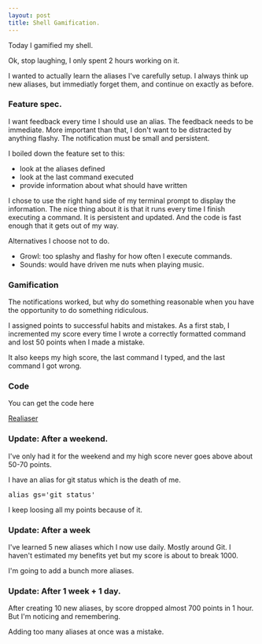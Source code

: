 ```yaml
---
layout: post
title: Shell Gamification.
---
```


Today I gamified my shell.

Ok, stop laughing, I only spent 2 hours working on it.

I wanted to actually learn the aliases I've carefully setup. I always think up new aliases, but immediatly forget them, and continue on exactly as before.

### Feature spec.

I want feedback every time I should use an alias. The feedback needs to be immediate. More important than that, I don't want to be distracted by anything flashy. The notification must be small and persistent.

I boiled down the feature set to this:

* look at the aliases defined
* look at the last command executed
* provide information about what should have written

I chose to use the right hand side of my terminal prompt to display the information. The nice thing about it is that it runs every time I finish executing a command. It is persistent and updated. And the code is fast enough that it gets out of my way.

Alternatives I choose not to do.

* Growl: too splashy and flashy for how often I execute commands.
* Sounds: would have driven me nuts when playing music.

### Gamification

The notifications worked, but why do something reasonable when you have the opportunity to do something ridiculous.

I assigned points to successful habits and mistakes. As a first stab, I incremented my score every time I wrote a correctly formatted command and lost 50 points when I made a mistake.

It also keeps my high score, the last command I typed, and the last command I got wrong.

### Code

You can get the code here

[Realiaser](https://github.com/paulmars/realiaser)

### Update: After a weekend.

I've only had it for the weekend and my high score never goes above about 50-70 points.

I have an alias for git status which is the death of me.

<pre>
alias gs='git status'
</pre>

I keep loosing all my points because of it.

### Update: After a week

I've learned 5 new aliases which I now use daily. Mostly around Git. I haven't estimated my benefits yet but my score is about to break 1000.

I'm going to add a bunch more aliases.

### Update: After 1 week + 1 day.

After creating 10 new aliases, by score dropped almost 700 points in 1 hour. But I'm noticing and remembering.

Adding too many aliases at once was a mistake.
